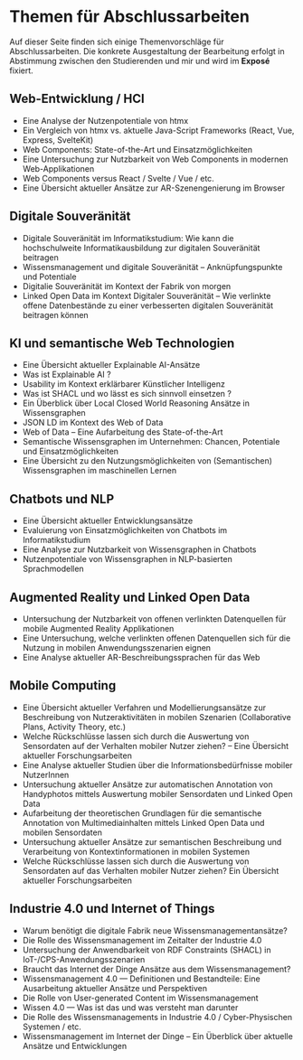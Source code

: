 # Themen für Abschlussarbeiten

Auf dieser Seite finden sich einige Themenvorschläge für Abschlussarbeiten. 
Die konkrete Ausgestaltung der Bearbeitung erfolgt in Abstimmung zwischen den Studierenden und mir und wird im __Exposé__ fixiert.


## Web-Entwicklung / HCI
- Eine Analyse der Nutzenpotentiale von htmx
- Ein Vergleich von htmx vs. aktuelle Java-Script Frameworks (React, Vue, Express, SvelteKit)
- Web Components: State-of-the-Art und Einsatzmöglichkeiten
- Eine Untersuchung zur Nutzbarkeit von Web Components in modernen Web-Applikationen
- Web Components versus React / Svelte / Vue / etc.
- Eine Übersicht aktueller Ansätze zur AR-Szenengenierung im Browser


## Digitale Souveränität

- Digitale Souveränität im Informatikstudium: Wie kann die hochschulweite Informatikausbildung zur digitalen Souveränität beitragen  
- Wissensmanagement und digitale Souveränität – Anknüpfungspunkte und Potentiale
- Digitalie Souveränität im Kontext der Fabrik von morgen
- Linked Open Data im Kontext Digitaler Souveränität – Wie verlinkte offene Datenbestände zu einer verbesserten digitalen Souveränität beitragen können


## KI und semantische Web Technologien

- Eine Übersicht aktueller Explainable AI-Ansätze
- Was ist Explainable AI ?
- Usability im Kontext erklärbarer Künstlicher Intelligenz
- Was ist SHACL und wo lässt es sich sinnvoll einsetzen ?
- Ein Überblick über Local Closed World Reasoning Ansätze in Wissensgraphen
- JSON LD im Kontext des Web of Data
- Web of Data – Eine Aufarbeitung des State-of-the-Art
- Semantische Wissensgraphen im Unternehmen: Chancen, Potentiale und Einsatzmöglichkeiten
- Eine Übersicht zu den Nutzungsmöglichkeiten von (Semantischen) Wissensgraphen im maschinellen Lernen 


## Chatbots und NLP

- Eine Übersicht aktueller Entwicklungsansätze
- Evaluierung von Einsatzmöglichkeiten von Chatbots im Informatikstudium
- Eine Analyse zur Nutzbarkeit von Wissensgraphen in Chatbots
- Nutzenpotentiale von Wissensgraphen in NLP-basierten Sprachmodellen


## Augmented Reality und Linked Open Data

- Untersuchung der Nutzbarkeit von offenen verlinkten Datenquellen für mobile Augmented Reality Applikationen
- Eine Untersuchung, welche verlinkten offenen Datenquellen sich für die Nutzung in mobilen Anwendungsszenarien eignen
- Eine Analyse aktueller AR-Beschreibungssprachen für das Web


## Mobile Computing

- Eine Übersicht aktueller Verfahren und Modellierungsansätze zur Beschreibung von Nutzeraktivitäten in mobilen Szenarien (Collaborative Plans, Activity Theory, etc.)
- Welche Rückschlüsse lassen sich durch die Auswertung von Sensordaten auf der Verhalten mobiler Nutzer ziehen? – Eine Übersicht aktueller Forschungsarbeiten
- Eine Analyse aktueller Studien über die Informationsbedürfnisse mobiler NutzerInnen
- Untersuchung aktueller Ansätze zur automatischen Annotation von Handyphotos mittels Auswertung mobiler Sensordaten und Linked Open Data
- Aufarbeitung der theoretischen Grundlagen für die semantische Annotation von Multimediainhalten mittels Linked Open Data und mobilen Sensordaten
- Untersuchung aktueller Ansätze zur semantischen Beschreibung und Verarbeitung von Kontextinformationen in mobilen Systemen
- Welche Rückschlüsse lassen sich durch die Auswertung von Sensordaten auf das Verhalten mobiler Nutzer ziehen? Ein Übersicht aktueller Forschungsarbeiten


## Industrie 4.0 und Internet of Things

- Warum benötigt die digitale Fabrik neue Wissensmanagementansätze? 
- Die Rolle des Wissensmanagement im Zeitalter der Industrie 4.0
- Untersuchung der Anwendbarkeit von RDF Constraints (SHACL) in IoT-/CPS-Anwendungsszenarien 
- Braucht das Internet der Dinge Ansätze aus dem Wissensmanagement?
- Wissensmanagement 4.0 — Definitionen und Bestandteile: Eine Ausarbeitung aktueller Ansätze und Perspektiven
- Die Rolle von User-generated Content im Wissensmanagement
- Wissen 4.0  — Was ist das und was versteht man darunter
- Die Rolle des Wissensmanagements in Industrie 4.0 / Cyber-Physischen Systemen / etc.
- Wissensmanagement im Internet der Dinge – Ein Überblick über aktuelle Ansätze und Entwicklungen
